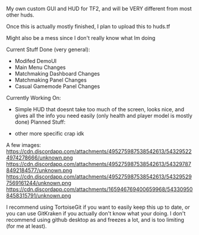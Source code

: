 My own custom GUI and HUD for TF2, and will be VERY different from most other huds.

Once this is actually mostly finished, I plan to upload this to huds.tf

Might also be a mess since I don't really know what Im doing

Current Stuff Done (very general):
 - Modifed DemoUI
 - Main Menu Changes
 - Matchmaking Dashboard Changes
 - Matchmaking Panel Changes
 - Casual Gamemode Panel Changes
 
Currently Working On:
 - Simple HUD that doesnt take too much of the screen, looks nice, and gives all the info you need easily (only health and player model is mostly done)
Planned Stuff:

 - other more specific crap idk
 
A few images:
https://cdn.discordapp.com/attachments/495275987538542613/543295224974278666/unknown.png
https://cdn.discordapp.com/attachments/495275987538542613/543297878492184577/unknown.png
https://cdn.discordapp.com/attachments/495275987538542613/543295297569161244/unknown.png
https://cdn.discordapp.com/attachments/165946769400659968/543309508458315791/unknown.png


I recommend using TortoiseGit if you want to easily keep this up to date,
or you can use GitKraken if you actually don't know what your doing.
I don't recommend using github desktop as and freezes a lot, and is too limiting (for me at least).
